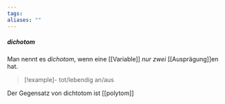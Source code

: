 ```yaml
---
tags:
aliases: ""
---
```


##### dichotom

Man nennt es *dichotom*, wenn eine [[Variable]] *nur zwei* [[Ausprägung]]en hat.

> [!example]-
> tot/lebendig
> an/aus

Der Gegensatz von dichtotom ist [[polytom]] 
